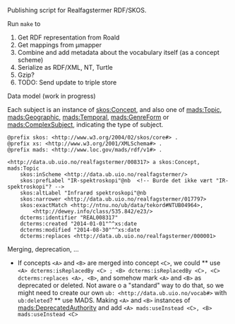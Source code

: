 Publishing script for Realfagstermer RDF/SKOS.

Run `make` to

1. Get RDF representation from Roald
2. Get mappings from µmapper
3. Combine and add metadata about the vocabulary itself (as a concept scheme)
4. Serialize as RDF/XML, NT, Turtle
5. Gzip?
5. TODO: Send update to triple store

Data model (work in progress)

Each subject is an instance of [skos:Concept](http://www.w3.org/2004/02/skos/core#Concept), and also one of [mads:Topic](http://www.loc.gov/mads/rdf/v1#Topic), [mads:Geographic](http://www.loc.gov/mads/rdf/v1#Geographic), [mads:Temporal](http://www.loc.gov/mads/rdf/v1#Temporal), [mads:GenreForm](http://www.loc.gov/mads/rdf/v1#GenreForm) or [mads:ComplexSubject](http://www.loc.gov/mads/rdf/v1#ComplexSubject), indicating the type of subject.


    @prefix skos: <http://www.w3.org/2004/02/skos/core#> .
    @prefix xs: <http://www.w3.org/2001/XMLSchema#> .
    @prefix mads: <http://www.loc.gov/mads/rdf/v1#> .
    
    <http://data.ub.uio.no/realfagstermer/008317> a skos:Concept, mads:Topic
        skos:inScheme <http://data.ub.uio.no/realfagstermer/>
        skos:prefLabel "IR-spektroskopi"@nb  <!-- Burde det ikke vært "IR-spektroskopi"? -->
        skos:altLabel "Infrarød spektroskopi"@nb
        skos:narrower <http://data.ub.uio.no/realfagstermer/017797>
        skos:exactMatch <http://ntnu.no/ub/data/tekord#NTUB04964>,
            <http://dewey.info/class/535.842/e23/>
        dcterms:identifier "REAL008317"
        dcterms:created "2014-01-01"^^xs:date
        dcterms:modified "2014-08-30"^^xs:date
        dcterms:replaces <http://data.ub.uio.no/realfagstermer/000001>

Merging, deprecation, ...
* If concepts `<A>` and `<B>` are merged into concept `<C>`, we could 
** use `<A> dcterms:isReplacedBy <C> ; <B> dcterms:isReplacedBy <C>, <C> dcterms:replaces <A>, <B>`, and somehow mark `<A>` and `<B>` as deprecated or deleted. Not aware o a "standard" way to do that, so we might need to create our own `ub: <http://data.ub.uio.no/vocab#>` with `ub:deleted`?
** use MADS. Making `<A>` and `<B>` instances of [mads:DeprecatedAuthority](http://www.loc.gov/mads/rdf/v1#DeprecatedAuthority) and add `<A> mads:useInstead <C>, <B> mads:useInstead <C>`

